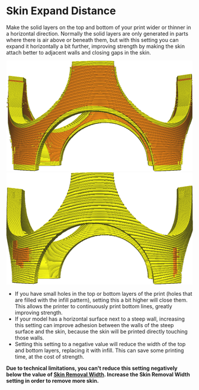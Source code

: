 Skin Expand Distance
====
Make the solid layers on the top and bottom of your print wider or thinner in a horizontal direction. Normally the solid layers are only generated in parts where there is air above or beneath them, but with this setting you can expand it horizontally a bit further, improving strength by making the skin attach better to adjacent walls and closing gaps in the skin.

<!--screenshot {
"image_path": "skin_preshrink_original.png",
"models": [{"script": "stature_symmetrical.scad"}],
"camera_position": [104, -7, 4],
"settings": {
    "wall_line_count": 0,
    "infill_wall_line_count": 1,
    "bottom_skin_preshrink": 0,
    "top_skin_preshrink": 0,
    "bottom_skin_expand_distance": 0,
    "top_skin_expand_distance": 0,
    "max_skin_angle_for_expansion": 89
},
"colours": 32
}-->
<!--screenshot {
"image_path": "expand_skins_expand_distance_1mm.png",
"models": [{"script": "stature_symmetrical.scad"}],
"camera_position": [104, -7, 4],
"settings": {
    "wall_line_count": 0,
    "infill_wall_line_count": 1,
    "bottom_skin_expand_distance": 1,
    "top_skin_expand_distance": 1,
    "max_skin_angle_for_expansion": 89
},
"colours": 32
}-->
![How skins (the yellow parts) normally look](../images/skin_preshrink_original.png)
![Skins expanded by 1mm](../images/expand_skins_expand_distance_1mm.png)

* If you have small holes in the top or bottom layers of the print (holes that are filled with the infill pattern), setting this a bit higher will close them. This allows the printer to continuously print bottom lines, greatly improving strength.
* If your model has a horizontal surface next to a steep wall, increasing this setting can improve adhesion between the walls of the steep surface and the skin, because the skin will be printed directly touching those walls.
* Setting this setting to a negative value will reduce the width of the top and bottom layers, replacing it with infill. This can save some printing time, at the cost of strength.

**Due to technical limitations, you can't reduce this setting negatively below the value of [Skin Removal Width](skin_preshrink.md). Increase the Skin Removal Width setting in order to remove more skin.**